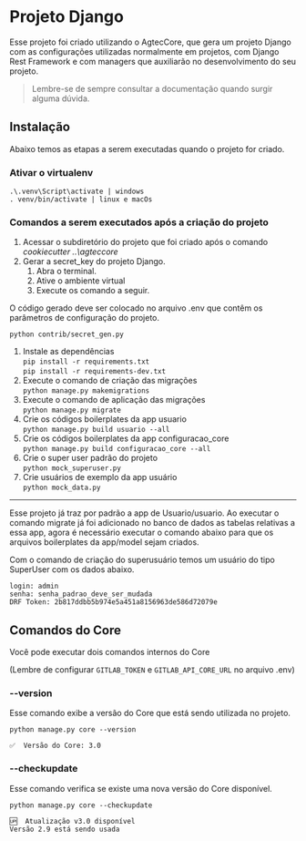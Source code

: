 # Projeto Django

Esse projeto foi criado utilizando o AgtecCore, que gera um projeto Django com as configurações utilizadas normalmente em projetos, com Django Rest Framework e com managers que auxiliarão no desenvolvimento do seu projeto.

> Lembre-se de sempre consultar a documentação quando surgir alguma dúvida.

## Instalação
Abaixo temos as etapas a serem executadas quando o projeto for criado.

### Ativar o virtualenv

    .\.venv\Script\activate | windows
    . venv/bin/activate | linux e macOs

### Comandos a serem executados após a criação do projeto

1. Acessar o subdiretório do projeto que foi criado após o comando *cookiecutter ..\agteccore*
1. Gerar a secret_key do projeto Django.
    1. Abra o terminal.
    2. Ative o ambiente virtual
    3. Execute os comando a seguir.

O código gerado deve ser colocado no arquivo .env que contêm os parâmetros de configuração do projeto.

```console
python contrib/secret_gen.py
```

1. Instale as dependências  
   ```pip install -r requirements.txt```   
   ```pip install -r requirements-dev.txt```
2. Execute o comando de criação das migrações  
   ```python manage.py makemigrations```
3. Execute o comando de aplicação das migrações    
   ```python manage.py migrate```
4. Crie os códigos boilerplates da app usuario  
   ```python manage.py build usuario --all```
5. Crie os códigos boilerplates da app configuracao_core  
   ```python manage.py build configuracao_core --all```
6. Crie o super user padrão do projeto  
   ```python mock_superuser.py```
7. Crie usuários de exemplo da app usuário  
   ```python mock_data.py```

-----

Esse projeto já traz por padrão a app de Usuario/usuario. Ao executar o comando migrate já foi adicionado no banco de
dados as tabelas relativas a essa app, agora é necessário executar o comando abaixo para que os arquivos boilerplates da
app/model sejam criados.

Com o comando de criação do superusuário temos um usuário do tipo SuperUser com os dados abaixo.

    login: admin  
    senha: senha_padrao_deve_ser_mudada  
    DRF Token: 2b817ddbb5b974e5a451a8156963de586d72079e


## Comandos do Core

Você pode executar dois comandos internos do Core

(Lembre de configurar `GITLAB_TOKEN` e `GITLAB_API_CORE_URL` no arquivo .env)

### --version

Esse comando exibe a versão do Core que está sendo utilizada no projeto.

```console
python manage.py core --version
```
```console
✅  Versão do Core: 3.0
```

### --checkupdate

Esse comando verifica se existe uma nova versão do Core disponível.

```console
python manage.py core --checkupdate
```
```console
🆙  Atualização v3.0 disponível
Versão 2.9 está sendo usada
```